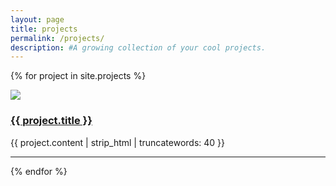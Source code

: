 ```yaml
---
layout: page
title: projects
permalink: /projects/
description: #A growing collection of your cool projects.
---
```




{% for project in site.projects %}

<div class="row">
	<a href="{{ BASE_PATH }}{{ project.url }}"><img class="col one" src="{{ project.thumbnail }}" style="padding-right: 50px" /></a>
  <p><a class="one" href="{{ BASE_PATH }}{{ project.url }}"><h3>{{ project.title }}</h3></a></p>
	<p>{{ project.content | strip_html | truncatewords: 40 }}</p>
</div>
<hr />
{% endfor %}